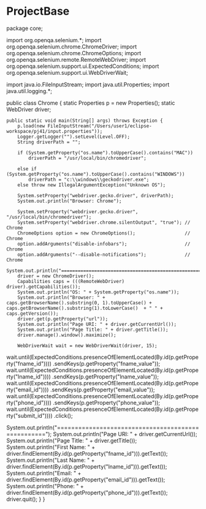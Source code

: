 # ProjectBase

package core;

import org.openqa.selenium.*;
import org.openqa.selenium.chrome.ChromeDriver;
import org.openqa.selenium.chrome.ChromeOptions;
import org.openqa.selenium.remote.RemoteWebDriver;
import org.openqa.selenium.support.ui.ExpectedConditions;
import org.openqa.selenium.support.ui.WebDriverWait;

import java.io.FileInputStream;
import java.util.Properties;
import java.util.logging.*;

public class Chrome {
	static Properties p = new Properties();
	static WebDriver driver;

	public static void main(String[] args) throws Exception {
		p.load(new FileInputStream("/Users/user1/eclipse-workspace/pj41/input.properties"));
		Logger.getLogger("").setLevel(Level.OFF);
		String driverPath = "";

		if (System.getProperty("os.name").toUpperCase().contains("MAC"))
			driverPath = "/usr/local/bin/chromedriver";
		
		else if (System.getProperty("os.name").toUpperCase().contains("WINDOWS"))
			driverPath = "c:\\windows\\geckodriver.exe";
		else throw new IllegalArgumentException("Unknown OS");

		System.setProperty("webdriver.gecko.driver", driverPath);
		System.out.println("Browser: Chrome");

		System.setProperty("webdriver.gecko.driver", "/usr/local/bin/chromedriver");
		System.setProperty("webdriver.chrome.silentOutput", "true"); // Chrome
		ChromeOptions option = new ChromeOptions();                  // Chrome
		option.addArguments("disable-infobars");                     // Chrome
		option.addArguments("--disable-notifications");              // Chrome
		System.out.println("===================================================");
		driver = new ChromeDriver();
		Capabilities caps = (((RemoteWebDriver) driver).getCapabilities());
		System.out.println("OS: " + System.getProperty("os.name"));
		System.out.println("Browser: " + caps.getBrowserName().substring(0, 1).toUpperCase() + caps.getBrowserName().substring(1).toLowerCase()  + " " + caps.getVersion());
		driver.get(p.getProperty("url"));
		System.out.println("Page URI: " + driver.getCurrentUrl());
		System.out.println("Page Title: " + driver.getTitle());
		driver.manage().window().maximize();
		
		WebDriverWait wait = new WebDriverWait(driver, 15);
		
wait.until(ExpectedConditions.presenceOfElementLocated(By.id(p.getProperty("fname_id"))))
.sendKeys(p.getProperty("fname_value"));
wait.until(ExpectedConditions.presenceOfElementLocated(By.id(p.getProperty("lname_id"))))
.sendKeys(p.getProperty("lname_value"));
wait.until(ExpectedConditions.presenceOfElementLocated(By.id(p.getProperty("email_id"))))
.sendKeys(p.getProperty("email_value"));
wait.until(ExpectedConditions.presenceOfElementLocated(By.id(p.getProperty("phone_id"))))
.sendKeys(p.getProperty("phone_value"));
wait.until(ExpectedConditions.presenceOfElementLocated(By.id(p.getProperty("submit_id"))))
.click();

System.out.println("===================================================");
System.out.println("Page URI: "   + driver.getCurrentUrl());
System.out.println("Page Title: " + driver.getTitle());
System.out.println("First Name: " + driver.findElement(By.id(p.getProperty("fname_id"))).getText());
System.out.println("Last Name: "  + driver.findElement(By.id(p.getProperty("lname_id"))).getText());
System.out.println("Email: "      + driver.findElement(By.id(p.getProperty("email_id"))).getText());
System.out.println("Phone: "      + driver.findElement(By.id(p.getProperty("phone_id"))).getText());
		driver.quit();
	}
}
